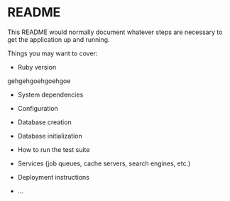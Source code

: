 # README

This README would normally document whatever steps are necessary to get the
application up and running.

Things you may want to cover:

* Ruby version

gehgehgoehgoehgoe
* System dependencies

* Configuration

* Database creation

* Database initialization

* How to run the test suite

* Services (job queues, cache servers, search engines, etc.)

* Deployment instructions

* ...
